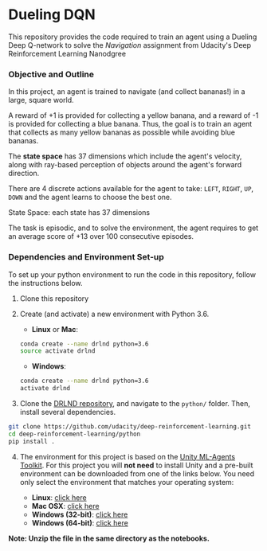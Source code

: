 # Dueling DQN

This repository provides the code required to train an agent using a Dueling Deep Q-network to solve the _Navigation_ assignment from  Udacity's Deep Reinforcement Learning Nanodgree

### Objective and Outline

In this project, an agent is trained to navigate (and collect bananas!) in a large, square world. 

A reward of +1 is provided for collecting a yellow banana, and a reward of -1 is provided for collecting a blue banana. Thus, the goal is to train an agent that collects as many yellow bananas as possible while avoiding blue bananas.

The __state space__ has 37 dimensions which include the agent's velocity, along with ray-based perception of objects around the agent's forward direction. 

There are 4 discrete actions available for the agent to take: `LEFT`, `RIGHT`, `UP`, `DOWN` and the agent learns to choose the best one. 

State Space: each state has 37 dimensions

The task is episodic, and to solve the environment, the agent requires to get an average score of +13 over 100 consecutive episodes.

### Dependencies and Environment Set-up

To set up your python environment to run the code in this repository, follow the instructions below.

1. Clone this repository

2. Create (and activate) a new environment with Python 3.6.

	- __Linux__ or __Mac__: 
	```bash
	conda create --name drlnd python=3.6
	source activate drlnd
	```
	- __Windows__: 
	```bash
	conda create --name drlnd python=3.6 
	activate drlnd
	```
  
 3. Clone the [DRLND repository](https://github.com/udacity/deep-reinforcement-learning), and navigate to the `python/` folder.  Then, install several dependencies.
```bash
git clone https://github.com/udacity/deep-reinforcement-learning.git
cd deep-reinforcement-learning/python
pip install .
```

 4. The environment for this project is based on the [Unity ML-Agents Toolkit](https://github.com/Unity-Technologies/ml-agents). For this project you will __not need__ to install Unity and a pre-built environment can be downloaded from one of the links below. You need only select the environment that matches your operating system:

	- __Linux__: [click here](https://s3-us-west-1.amazonaws.com/udacity-drlnd/P1/Banana/Banana_Linux.zip)
	- __Mac OSX__: [click here](https://s3-us-west-1.amazonaws.com/udacity-drlnd/P1/Banana/Banana.app.zip)
	- __Windows (32-bit)__: [click here](https://s3-us-west-1.amazonaws.com/udacity-drlnd/P1/Banana/Banana_Windows_x86.zip)
	- __Windows (64-bit)__: [click here](https://s3-us-west-1.amazonaws.com/udacity-drlnd/P1/Banana/Banana_Windows_x86_64.zip)

__Note: Unzip the file in the same directory as the notebooks.__





